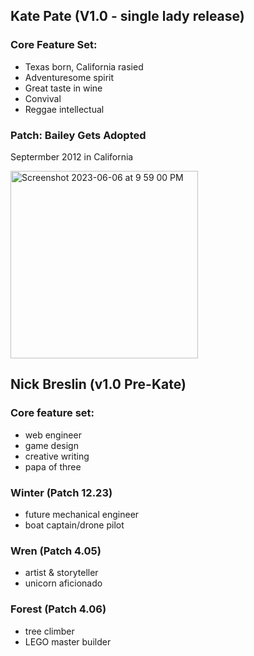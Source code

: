 
## Kate Pate (V1.0 - single lady release) 

### Core Feature Set:
- Texas born, California rasied
- Adventuresome spirit
- Great taste in wine
- Convival
- Reggae intellectual

### Patch: Bailey Gets Adopted
Septermber 2012 in California


<img height="300" alt="Screenshot 2023-06-06 at 9 59 00 PM" src="https://github.com/KatePate/announcement/assets/70027827/287a3318-4b09-4ee2-816b-f6c6497813f4">

## Nick Breslin (v1.0 Pre-Kate)

### Core feature set:
* web engineer
* game design
* creative writing
* papa of three

### Winter (Patch 12.23)

* future mechanical engineer
* boat captain/drone pilot

### Wren (Patch 4.05)

* artist & storyteller
* unicorn aficionado

### Forest (Patch 4.06)

* tree climber
* LEGO master builder


